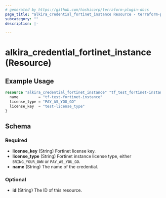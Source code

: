 ```yaml
---
# generated by https://github.com/hashicorp/terraform-plugin-docs
page_title: "alkira_credential_fortinet_instance Resource - terraform-provider-alkira"
subcategory: ""
description: |-
  
---
```


# alkira_credential_fortinet_instance (Resource)



## Example Usage

```terraform
resource "alkira_credential_fortinet_instance" "tf_test_fortinet-instance" {
  name         = "tf-test-fortinet-instance"
  license_type = "PAY_AS_YOU_GO"
  license_key  = "test-license_type"
}
```

<!-- schema generated by tfplugindocs -->
## Schema

### Required

- **license_key** (String) Fortinet license key.
- **license_type** (String) Fortinet instance license type, either `BRING_YOUR_OWN` or `PAY_AS_YOU_GO`.
- **name** (String) The name of the credential.

### Optional

- **id** (String) The ID of this resource.



